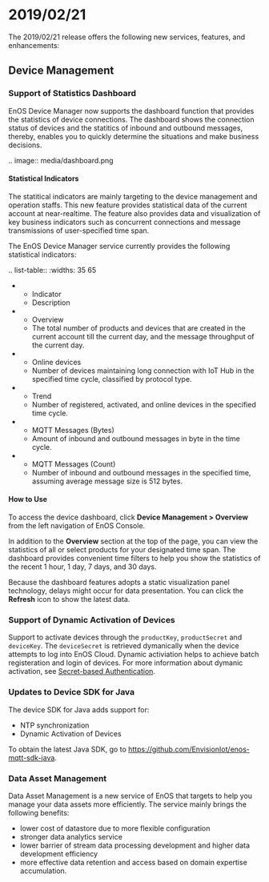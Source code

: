 # 2019/02/21

The 2019/02/21 release offers the following new services, features, and enhancements:

## Device Management

### Support of Statistics Dashboard

EnOS Device Manager now supports the dashboard function that provides the statistics of device connections. The dashboard shows the connection status of devices and the statitics of inbound and outbound messages, thereby, enables you to quickly determine the situations and make business decisions.

.. image:: media/dashboard.png

#### Statistical Indicators

The statitical indicators are mainly targeting to the device management and operation staffs. This new feature provides statistical data of the current account at near-realtime. The feature also provides data and visualization of key business indicators such as concurrent connections and message transmissions of user-specified time span.

The EnOS Device Manager service currently provides the following statistical indicators:

.. list-table::
   :widths: 35 65

   * - Indicator
     - Description
   * - Overview
     - The total number of products and devices that are created in the current account till the current day, and the message throughput of the current day.
   * - Online devices
     - Number of devices maintaining long connection with IoT Hub in the specified time cycle, classified by protocol type. 
   * - Trend
     - Number of registered, activated, and online devices in the specified time cycle.
   * - MQTT Messages (Bytes)
     - Amount of inbound and outbound messages in byte in the time cycle.
   * - MQTT Messages (Count)
     - Number of inbound and outbound messages in the specified time, assuming average message size is 512 bytes.

#### How to Use

To access the device dashboard, click **Device Management > Overview** from the left navigation of EnOS Console.

In addition to the **Overview** section at the top of the page, you can view the statistics of all or select products for your designated time span. The dashboard provides convenient time filters to help you show the statistics of the recent 1 hour, 1 day, 7 days, and 30 days.

Because the dashboard features adopts a static visualization panel technology, delays might occur for data presentation. You can click the **Refresh** icon to show the latest data.

### Support of Dynamic Activation of Devices

Support to activate devices through the `productKey`, `productSecret` and `deviceKey`. The `deviceSecret` is retrieved dymanically when the device attempts to log into EnOS Cloud. Dynamic activiation helps to achieve batch registeration and login of devices. For more information about dymanic activation, see [Secret-based Authentication](https://www.envisioniot.com/docs/device-connection/en/latest/secretbased_authentication.html).

### Updates to Device SDK for Java

The device SDK for Java adds support for:
- NTP synchronization
- Dynamic Activation of Devices

To obtain the latest Java SDK, go to https://github.com/EnvisionIot/enos-mqtt-sdk-java.

### Data Asset Management

Data Asset Management is a new service of EnOS that targets to help you manage your data assets more efficiently. The service mainly brings the following benefits: 
- lower cost of datastore due to more flexible configuration
- stronger data analytics service
- lower barrier of stream data processing development and higher data development efficiency
- more effective data retention and access based on domain expertise accumulation.


